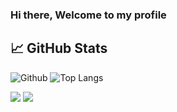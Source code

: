 ### Hi there, Welcome to my profile

## &#x1f4c8; GitHub Stats
![Github](https://github-readme-stats.vercel.app/api?username=scrub-dev&show_icons=true&theme=midnight-purple&count_private=true)
![Top Langs](https://github-readme-stats.vercel.app/api/top-langs/?username=scrub-dev&layout=compact&theme=midnight-purple)


![](https://raw.githubusercontent.com/scrub-dev/github-stats/master/generated/overview.svg#gh-dark-mode-only)
![](https://raw.githubusercontent.com/scrub-dev/github-stats/master/generated/overview.svg#gh-light-mode-only)
